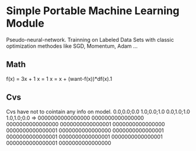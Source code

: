 #	Simple Portable Machine Learning Module

Pseudo-neural-network.
Trainning on Labeled Data Sets with classic optimization
methodes like SGD, Momentum, Adam ...

##	Math

f(x) = 3x + 1 
x = 1
x = x + (want-f(x))*df(x).1

##	Cvs
Cvs have not to cointain any info on model.
0.0,0.0;0.0
1.0,0.0;1.0
0.0,1.0;1.0
1.0,1.0;0.0
=>
0000000000000000 0000000000000000 
0000000000000000 0000000000000001
0000000000000000 0000000000000001
0000000000000000 0000000000000001
0000000000000001 0000000000000001
0000000000000001 0000000000000001
0000000000000000
